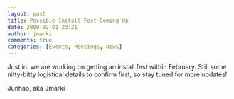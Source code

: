 ```yaml
---
layout: post
title: Possible Install Fest Coming Up
date: 2009-02-01 23:21
author: jmarki
comments: true
categories: [Events, Meetings, News]
---
```

Just in: we are working on getting an install fest within February. Still some nitty-bitty logistical details to confirm first, so stay tuned for more updates!

Junhao, aka Jmarki
